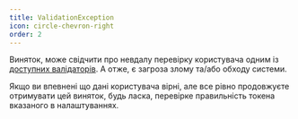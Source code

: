```yaml
---
title: ValidationException
icon: circle-chevron-right
order: 2
---
```


Виняток, може свідчити про невдалу перевірку користувача одним із [доступних валідаторів](../validator/). А отже, є загроза злому та/або обходу системи.

Якщо ви впевнені що дані користувача вірні, але все рівно продовжуєте отримувати цей виняток, будь ласка, перевірке правильність токена вказаного в налаштуваннях.